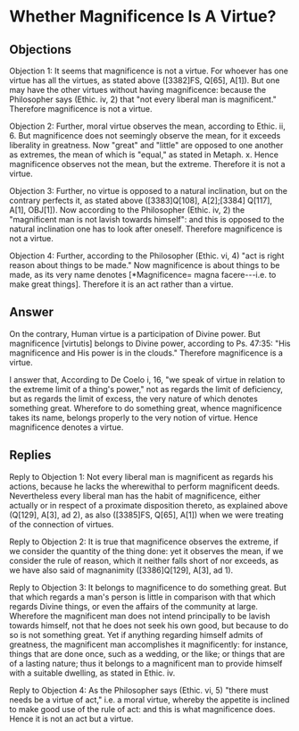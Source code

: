 # Whether Magnificence Is A Virtue?

## Objections

Objection 1: It seems that magnificence is not a virtue. For whoever has one virtue has all the virtues, as stated above ([3382]FS, Q[65], A[1]). But one may have the other virtues without having magnificence: because the Philosopher says (Ethic. iv, 2) that "not every liberal man is magnificent." Therefore magnificence is not a virtue.

Objection 2: Further, moral virtue observes the mean, according to Ethic. ii, 6. But magnificence does not seemingly observe the mean, for it exceeds liberality in greatness. Now "great" and "little" are opposed to one another as extremes, the mean of which is "equal," as stated in Metaph. x. Hence magnificence observes not the mean, but the extreme. Therefore it is not a virtue.

Objection 3: Further, no virtue is opposed to a natural inclination, but on the contrary perfects it, as stated above ([3383]Q[108], A[2];[3384] Q[117], A[1], OBJ[1]). Now according to the Philosopher (Ethic. iv, 2) the "magnificent man is not lavish towards himself": and this is opposed to the natural inclination one has to look after oneself. Therefore magnificence is not a virtue.

Objection 4: Further, according to the Philosopher (Ethic. vi, 4) "act is right reason about things to be made." Now magnificence is about things to be made, as its very name denotes [*Magnificence= magna facere---i.e. to make great things]. Therefore it is an act rather than a virtue.

## Answer

On the contrary, Human virtue is a participation of Divine power. But magnificence [virtutis] belongs to Divine power, according to Ps. 47:35: "His magnificence and His power is in the clouds." Therefore magnificence is a virtue.

I answer that, According to De Coelo i, 16, "we speak of virtue in relation to the extreme limit of a thing's power," not as regards the limit of deficiency, but as regards the limit of excess, the very nature of which denotes something great. Wherefore to do something great, whence magnificence takes its name, belongs properly to the very notion of virtue. Hence magnificence denotes a virtue.

## Replies

Reply to Objection 1: Not every liberal man is magnificent as regards his actions, because he lacks the wherewithal to perform magnificent deeds. Nevertheless every liberal man has the habit of magnificence, either actually or in respect of a proximate disposition thereto, as explained above (Q[129], A[3], ad 2), as also ([3385]FS, Q[65], A[1]) when we were treating of the connection of virtues.

Reply to Objection 2: It is true that magnificence observes the extreme, if we consider the quantity of the thing done: yet it observes the mean, if we consider the rule of reason, which it neither falls short of nor exceeds, as we have also said of magnanimity ([3386]Q[129], A[3], ad 1).

Reply to Objection 3: It belongs to magnificence to do something great. But that which regards a man's person is little in comparison with that which regards Divine things, or even the affairs of the community at large. Wherefore the magnificent man does not intend principally to be lavish towards himself, not that he does not seek his own good, but because to do so is not something great. Yet if anything regarding himself admits of greatness, the magnificent man accomplishes it magnificently: for instance, things that are done once, such as a wedding, or the like; or things that are of a lasting nature; thus it belongs to a magnificent man to provide himself with a suitable dwelling, as stated in Ethic. iv.

Reply to Objection 4: As the Philosopher says (Ethic. vi, 5) "there must needs be a virtue of act," i.e. a moral virtue, whereby the appetite is inclined to make good use of the rule of act: and this is what magnificence does. Hence it is not an act but a virtue.
